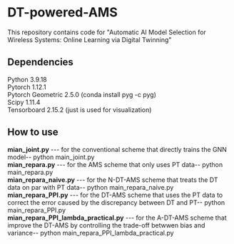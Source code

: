 # DT-powered-AMS
This repository contains code for "Automatic AI Model Selection for Wireless Systems: Online Learning via Digital Twinning"  
## Dependencies
Python 3.9.18  
Pytorch 1.12.1  
Pytorch Geometric 2.5.0 (conda install pyg -c pyg)  
Scipy 1.11.4  
Tensorboard 2.15.2 (just is used for visualization)  
## How to use
**mian_joint.py** --- for the conventional scheme that directly trains the GNN model-- python main_joint.py  
**mian_repara.py** --- for the AMS scheme that only uses PT data-- python main_repara.py  
**mian_repara_naive.py** --- for the N-DT-AMS scheme that treats the DT data on par with PT data-- python main_repara_naive.py  
**mian_repara_PPI.py** --- for the DT-AMS scheme that uses the PT data to correct the error caused by the discrepancy between DT and PT-- python main_repara_PPI.py   
**mian_repara_PPI_lambda_practical.py** --- for the A-DT-AMS scheme that improve the DT-AMS by controlling the trade-off betwwen bias and variance-- python main_repara_PPI_lambda_practical.py 

